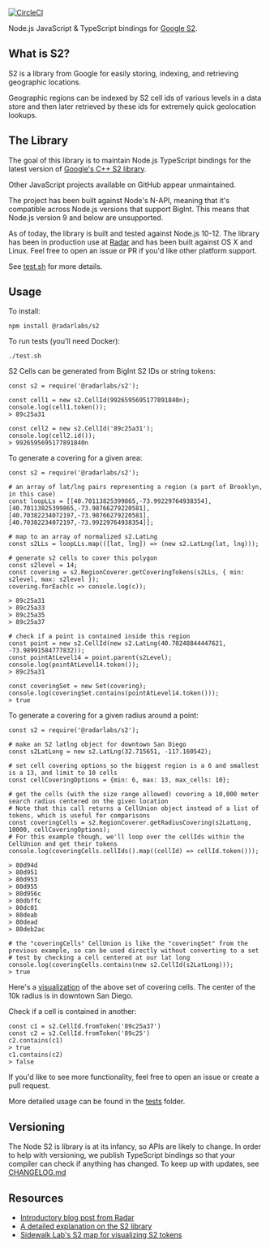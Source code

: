 [![CircleCI](https://circleci.com/gh/radarlabs/s2.svg?style=svg&circle-token=ed5b9fcba959e9b786eb5e8d714f9715253e020c)](https://circleci.com/gh/radarlabs/s2)

Node.js JavaScript & TypeScript bindings for [Google S2](http://s2geometry.io/).

## What is S2?

S2 is a library from Google for easily storing, indexing, and retrieving geographic locations.

Geographic regions can be indexed by S2 cell ids of various levels in a data store and then later retrieved by these ids for extremely quick geolocation lookups.

## The Library

The goal of this library is to maintain Node.js TypeScript bindings for the latest version of [Google's C++ S2 library](https://github.com/google/s2geometry).

Other JavaScript projects available on GitHub appear unmaintained.

The project has been built against Node's N-API, meaning that it's compatible across Node.js versions that support BigInt.
This means that Node.js version 9 and below are unsupported.

As of today, the library is built and tested against Node.js 10-12. The library has been in production use at [Radar](https://radar.io) and has been built against OS X and Linux. Feel free to open an issue or PR if you'd like other platform support.

See [test.sh](https://github.com/radarlabs/s2/blob/master/test.sh) for more details.

## Usage

To install:

```
npm install @radarlabs/s2
```

To run tests (you'll need Docker):
```
./test.sh
```

S2 Cells can be generated from BigInt S2 IDs or string tokens:

```
const s2 = require('@radarlabs/s2');

const cell1 = new s2.CellId(9926595695177891840n);
console.log(cell1.token());
> 89c25a31

const cell2 = new s2.CellId('89c25a31');
console.log(cell2.id());
> 9926595695177891840n

```

To generate a covering for a given area:

```
const s2 = require('@radarlabs/s2');

# an array of lat/lng pairs representing a region (a part of Brooklyn, in this case)
const loopLLs = [[40.70113825399865,-73.99229764938354],[40.70113825399865,-73.98766279220581],[40.70382234072197,-73.98766279220581],[40.70382234072197,-73.99229764938354]];

# map to an array of normalized s2.LatLng
const s2LLs = loopLLs.map(([lat, lng]) => (new s2.LatLng(lat, lng)));

# generate s2 cells to cover this polygon
const s2level = 14;
const covering = s2.RegionCoverer.getCoveringTokens(s2LLs, { min: s2level, max: s2level });
covering.forEach(c => console.log(c));

> 89c25a31
> 89c25a33
> 89c25a35
> 89c25a37

# check if a point is contained inside this region
const point = new s2.CellId(new s2.LatLng(40.70248844447621, -73.98991584777832));
const pointAtLevel14 = point.parent(s2Level);
console.log(pointAtLevel14.token());
> 89c25a31

const coveringSet = new Set(covering);
console.log(coveringSet.contains(pointAtLevel14.token()));
> true

```

To generate a covering for a given radius around a point:

```
const s2 = require('@radarlabs/s2');

# make an S2 latlng object for downtown San Diego
const s2LatLong = new s2.LatLng(32.715651, -117.160542);

# set cell covering options so the biggest region is a 6 and smallest is a 13, and limit to 10 cells
const cellCoveringOptions = {min: 6, max: 13, max_cells: 10};

# get the cells (with the size range allowed) covering a 10,000 meter search radius centered on the given location
# Note that this call returns a CellUnion object instead of a list of tokens, which is useful for comparisons
const coveringCells = s2.RegionCoverer.getRadiusCovering(s2LatLong, 10000, cellCoveringOptions);
# For this example though, we'll loop over the cellIds within the CellUnion and get their tokens
console.log(coveringCells.cellIds().map((cellId) => cellId.token()));

> 80d94d
> 80d951
> 80d953
> 80d955
> 80d956c
> 80dbffc
> 80dc01
> 80deab
> 80dead
> 80deb2ac

# the "coveringCells" CellUnion is like the "coveringSet" from the previous example, so can be used directly without converting to a set
# test by checking a cell centered at our lat long
console.log(coveringCells.contains(new s2.CellId(s2LatLong)));
> true

```
Here's a [visualization](http://s2.sidewalklabs.com/regioncoverer/?center=32.716657%2C-117.180841&zoom=11&cells=80d94d%2C80d951%2C80d953%2C80d955%2C80d956c%2C80dbffc%2C80dc01%2C80deab%2C80dead%2C80deb2ac) of the above set of covering cells.  The center of the 10k radius is in downtown San Diego.


Check if a cell is contained in another:

```
const c1 = s2.CellId.fromToken('89c25a37')
const c2 = s2.CellId.fromToken('89c25')
c2.contains(c1)
> true
c1.contains(c2)
> false
```

 If you'd like to see more functionality, feel free to open an issue or create a pull request.

More detailed usage can be found in the [tests](https://github.com/radarlabs/s2/tree/master/test) folder.

## Versioning

The Node S2 is library is at its infancy, so APIs are likely to change.
In order to help with versioning, we publish TypeScript bindings so that your compiler can check
if anything has changed. To keep up with updates, see [CHANGELOG.md](https://github.com/radarlabs/s2/blob/master/CHANGELOG.md)

## Resources

- [Introductory blog post from Radar](https://radar.io/blog/open-source-node-js-typescript-s2-library)
- [A detailed explanation on the S2 library](http://s2geometry.io/)
- [Sidewalk Lab's S2 map for visualizing S2 tokens](https://s2.sidewalklabs.com/regioncoverer/)

